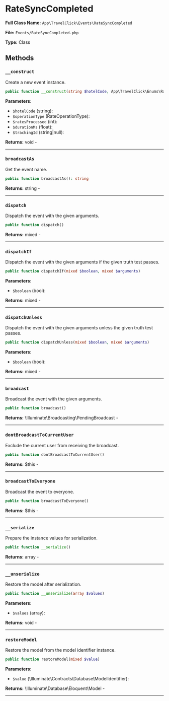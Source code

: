 # RateSyncCompleted

**Full Class Name:** `App\TravelClick\Events\RateSyncCompleted`

**File:** `Events/RateSyncCompleted.php`

**Type:** Class

## Methods

### `__construct`

Create a new event instance.

```php
public function __construct(string $hotelCode, App\TravelClick\Enums\RateOperationType $operationType, int $ratesProcessed, float $durationMs, string $trackingId = null)
```

**Parameters:**

- `$hotelCode` (string): 
- `$operationType` (RateOperationType): 
- `$ratesProcessed` (int): 
- `$durationMs` (float): 
- `$trackingId` (string|null): 

**Returns:** void - 

---

### `broadcastAs`

Get the event name.

```php
public function broadcastAs(): string
```

**Returns:** string - 

---

### `dispatch`

Dispatch the event with the given arguments.

```php
public function dispatch()
```

**Returns:** mixed - 

---

### `dispatchIf`

Dispatch the event with the given arguments if the given truth test passes.

```php
public function dispatchIf(mixed $boolean, mixed $arguments)
```

**Parameters:**

- `$boolean` (bool): 

**Returns:** mixed - 

---

### `dispatchUnless`

Dispatch the event with the given arguments unless the given truth test passes.

```php
public function dispatchUnless(mixed $boolean, mixed $arguments)
```

**Parameters:**

- `$boolean` (bool): 

**Returns:** mixed - 

---

### `broadcast`

Broadcast the event with the given arguments.

```php
public function broadcast()
```

**Returns:** \Illuminate\Broadcasting\PendingBroadcast - 

---

### `dontBroadcastToCurrentUser`

Exclude the current user from receiving the broadcast.

```php
public function dontBroadcastToCurrentUser()
```

**Returns:** $this - 

---

### `broadcastToEveryone`

Broadcast the event to everyone.

```php
public function broadcastToEveryone()
```

**Returns:** $this - 

---

### `__serialize`

Prepare the instance values for serialization.

```php
public function __serialize()
```

**Returns:** array - 

---

### `__unserialize`

Restore the model after serialization.

```php
public function __unserialize(array $values)
```

**Parameters:**

- `$values` (array): 

**Returns:** void - 

---

### `restoreModel`

Restore the model from the model identifier instance.

```php
public function restoreModel(mixed $value)
```

**Parameters:**

- `$value` (\Illuminate\Contracts\Database\ModelIdentifier): 

**Returns:** \Illuminate\Database\Eloquent\Model - 

---

